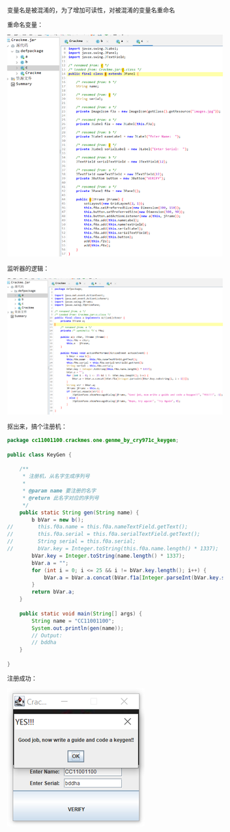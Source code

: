 

变量名是被混淆的，为了增加可读性，对被混淆的变量名重命名 





重命名变量： 

![image-20230504151725154](README.assets/image-20230504151725154.png)





监听器的逻辑：

![image-20230504151757198](README.assets/image-20230504151757198.png)



抠出来，搞个注册机： 

```java
package cc11001100.crackmes.one.genme_by_cry971c_keygen;

public class KeyGen {

    /**
     * 注册机，从名字生成序列号
     *
     * @param name 要注册的名字
     * @return 此名字对应的序列号
     */
    public static String gen(String name) {
        b bVar = new b();
//        this.f0a.name = this.f0a.nameTextField.getText();
//        this.f0a.serial = this.f0a.serialTextField.getText();
//        String serial = this.f0a.serial;
//        bVar.key = Integer.toString(this.f0a.name.length() * 1337);
        bVar.key = Integer.toString(name.length() * 1337);
        bVar.a = "";
        for (int i = 0; i <= 25 && i != bVar.key.length(); i++) {
            bVar.a = bVar.a.concat(bVar.f1a[Integer.parseInt(bVar.key.substring(i, i + 1))]);
        }
        return bVar.a;
    }

    public static void main(String[] args) {
        String name = "CC11001100";
        System.out.println(gen(name));
        // Output:
        // bddha
    }

}
```





注册成功： 

![image-20230504151647825](README.assets/image-20230504151647825.png)



